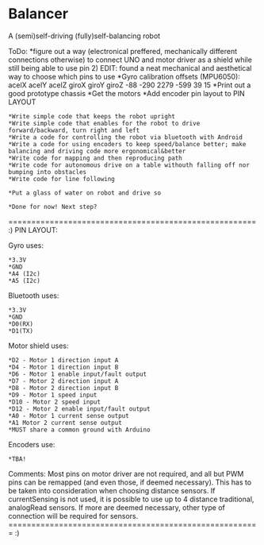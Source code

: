 # Balancer
A (semi)self-driving (fully)self-balancing robot

ToDo:
	*figure out a way (electronical preffered, mechanically different connections otherwise) to connect UNO and motor driver as a shield while still being able to use pin 2)
	EDIT: found a neat mechanical and aesthetical way to choose which pins to use
	*Gyro calibration offsets (MPU6050): acelX acelY acelZ giroX giroY giroZ -88	-290	2279	-599	39	15
	*Print out a good prototype chassis
	*Get the motors
	*Add encoder pin layout to PIN LAYOUT
	
	*Write simple code that keeps the robot upright
	*Write simple code that enables for the robot to drive forward/backward, turn right and left
	*Write a code for controlling the robot via bluetooth with Android
	*Write a code for using encoders to keep speed/balance better; make balancing and driving code more ergonomical&better
	*Write code for mapping and then reproducing path
	*Write code for autonomous drive on a table withouth falling off nor bumping into obstacles
	*Write code for line following
	
	*Put a glass of water on robot and drive so
	
	*Done for now! Next step?
	


====================================================== :)
PIN LAYOUT:

Gyro uses:

	*3.3V
	*GND
	*A4 (I2c)
	*A5 (I2c)

Bluetooth uses:

	*3.3V
	*GND
	*D0(RX)
	*D1(TX)

Motor shield uses:

	*D2 - Motor 1 direction input A
	*D4 - Motor 1 direction input B
	*D6 - Motor 1 enable input/fault output
	*D7 - Motor 2 direction input A
	*D8 - Motor 2 direction input B
	*D9 - Motor 1 speed input
	*D10 - Motor 2 speed input
	*D12 - Motor 2 enable input/fault output
	*A0 - Motor 1 current sense output
	*A1 Motor 2 current sense output
	*MUST share a common ground with Arduino

Encoders use:

	*TBA!
	
Comments:
Most pins on motor driver are not required, and all but PWM pins can be remapped (and even those, if deemed necessary). This has to be taken into consideration when choosing distance sensors. If currentSensing is not used, it is possible to use up to 4 distance traditional, analogRead sensors. If more are deemed necessary, other type of connection will be required for sensors.
======================================================= :)
